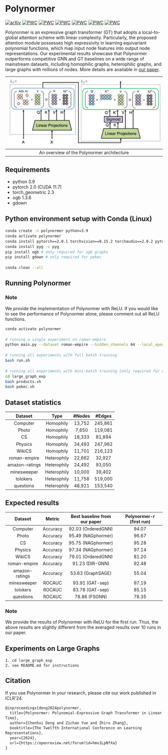 Polynormer
===============================

[![arXiv](https://img.shields.io/badge/arXiv-2403.01232-b31b1b.svg)](https://arxiv.org/abs/2403.01232)
[![PWC](https://img.shields.io/endpoint.svg?url=https://paperswithcode.com/badge/polynormer-polynomial-expressive-graph/node-classification-on-roman-empire)](https://paperswithcode.com/sota/node-classification-on-roman-empire?p=polynormer-polynomial-expressive-graph)
[![PWC](https://img.shields.io/endpoint.svg?url=https://paperswithcode.com/badge/polynormer-polynomial-expressive-graph/node-classification-on-amazon-ratings)](https://paperswithcode.com/sota/node-classification-on-amazon-ratings?p=polynormer-polynomial-expressive-graph)
[![PWC](https://img.shields.io/endpoint.svg?url=https://paperswithcode.com/badge/polynormer-polynomial-expressive-graph/node-classification-on-minesweeper)](https://paperswithcode.com/sota/node-classification-on-minesweeper?p=polynormer-polynomial-expressive-graph)
[![PWC](https://img.shields.io/endpoint.svg?url=https://paperswithcode.com/badge/polynormer-polynomial-expressive-graph/node-classification-on-tolokers)](https://paperswithcode.com/sota/node-classification-on-tolokers?p=polynormer-polynomial-expressive-graph)
[![PWC](https://img.shields.io/endpoint.svg?url=https://paperswithcode.com/badge/polynormer-polynomial-expressive-graph/node-classification-on-questions)](https://paperswithcode.com/sota/node-classification-on-questions?p=polynormer-polynomial-expressive-graph)
[![PWC](https://img.shields.io/endpoint.svg?url=https://paperswithcode.com/badge/polynormer-polynomial-expressive-graph/node-classification-on-pokec)](https://paperswithcode.com/sota/node-classification-on-pokec?p=polynormer-polynomial-expressive-graph)

Polynormer is an expressive graph transformer (GT) that adopts a local-to-global attention scheme with linear complexity. Particularly, the proposed attention module possesses high expressivity in learning equivariant polynomial functions, which map input node features into output node representations. Our experimental results showcase that Polynormer outperforms competitive GNN and GT baselines on a wide range of mainstream datasets, including homophilic graphs, heterophilic graphs, and large graphs with millions of nodes. More details are available in [our paper](https://arxiv.org/abs/2403.01232).

| ![Polynormer.png](/figures/Polynormer.png) | 
|:--:| 
| An overview of the Polynormer architecture |

Requirements
------------
* python 3.9
* pytorch 2.0 (CUDA 11.7)
* torch_geometric 2.3
* ogb 1.3.6
* gdown

Python environment setup with Conda (Linux)
------------
```bash
conda create -n polynormer python=3.9
conda activate polynormer
conda install pytorch==2.0.1 torchvision==0.15.2 torchaudio==2.0.2 pytorch-cuda=11.7 -c pytorch -c nvidia
conda install pyg -c pyg
pip install ogb # only required for ogb graphs
pip install gdown # only required for pokec

conda clean --all
```

Running Polynormer
------------
### Note
We provide the implementation of Polynormer with ReLU. If you would like to see the performance of Polynormer alone, please comment out all ReLU functions.
```bash
conda activate polynormer

# running a single experiment on roman-empire
python main.py --dataset roman-empire --hidden_channels 64 --local_epochs 100 --global_epochs 2500 --lr 0.001 --runs 1 --local_layers 10 --global_layers 2 --weight_decay 0.0 --dropout 0.3 --global_dropout 0.5 --in_dropout 0.15 --num_heads 8 --save_model --beta 0.5 --device 0

# running all experiments with full batch training
bash run.sh

# running all experiments with mini-batch training (only required for ogbn-products and pokec)
cd large_graph_exp
bash products.sh
bash pokec.sh
```

Dataset statistics
-------
| Dataset       | Type      | #Nodes  | #Edges  |
| :-----------: |:-------------:| :-------:| :----------:|
| Computer      | Homophily          | 13,752       | 245,861        |
| Photo      | Homophily          | 7,650       | 119,081        |
| CS      | Homophily          | 18,333       | 81,894        |
| Physics      | Homophily          | 34,493       | 247,962        |
| WikiCS      | Homophily          | 11,701       | 216,123        |
| roman-empire      | Heterophily          | 22,662       | 32,927        |
| amazon-ratings      | Heterophily          | 24,492       | 93,050        |
| minesweeper      | Heterophily          | 10,000       | 39,402        |
| tolokers      | Heterophily          | 11,758       | 519,000        |
| questions      | Heterophily          | 48,921       | 153,540        |


Expected results
-------
| Dataset       |  Metric  |   Best baseline from our paper  |  Polynormer-r (first run)  |
| :-----------: |:-------------:| :-------:| :----------:|
| Computer      | Accuracy          | 92.03 (OrderedGNN)       | 94.07        |
| Photo      | Accuracy          | 95.49 (NAGphormer)       | 96.67        |
| CS      | Accuracy          | 95.75 (NAGphormer)       | 95.28        |
| Physics      | Accuracy          | 97.34 (NAGphormer)       | 97.14        |
| WikiCS      | Accuracy          | 79.01 (OrderedGNN)       |  81.20        |
| roman-empire      | Accuracy          | 91.23 (DIR-GNN)       | 92.48        |
| amazon-ratings      | Accuracy          | 53.63 (GraphSAGE)       | 55.04        |
| minesweeper      | ROCAUC          | 93.91 (GAT-sep)       | 97.19        |
| tolokers      | ROCAUC          | 83.78 (GAT-sep)       | 85.15        |
| questions      | ROCAUC          | 78.86 (FSGNN)       | 78.35        |

### Note
We provide the results of Polynormer with ReLU for the first run. Thus, the above results are slightly different from the averaged results over 10 runs in our paper.

Experiments on Large Graphs
-------
```
1. cd large_graph_exp
2. see README.md for instructions
```

Citation
------------
If you use Polynormer in your research, please cite our work
published in ICLR'24.

```
@inproceedings{deng2024polynormer,
  title={Polynormer: Polynomial-Expressive Graph Transformer in Linear Time},
  author={Chenhui Deng and Zichao Yue and Zhiru Zhang},
  booktitle={The Twelfth International Conference on Learning Representations},
  year={2024},
  url={https://openreview.net/forum?id=hmv1LpNfXa}
}
```

